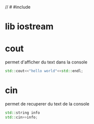 // # #include <iostream>
# lib iostream
# cout
permet d'afficher du text dans la console
```Cpp
std::cout<<"hello world"<<std::endl;
```


# cin
permet de recuperer du text de la console
```Cpp
std::string info
std::cin>>info;
```